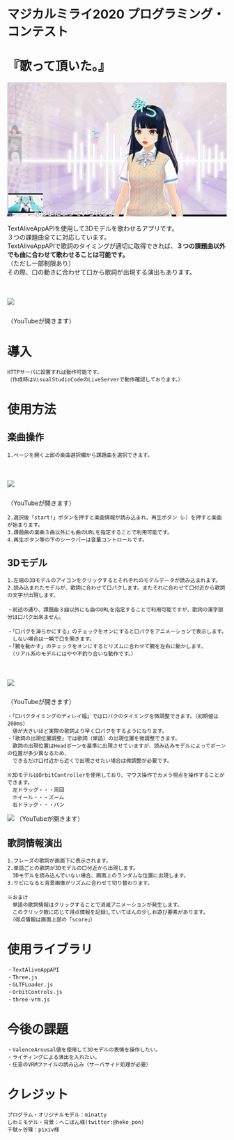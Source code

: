 # マジカルミライ2020 プログラミング・コンテスト
# 『歌って頂いた。』
![](./images/readme_title.png)

TextAliveAppAPIを使用して3Dモデルを歌わせるアプリです。  
３つの課題曲全てに対応しています。  
TextAliveAppAPIで歌詞のタイミングが適切に取得できれば、**３つの課題曲以外でも曲に合わせて歌わせることは可能です。**  
（ただし一部制限あり）  
その際、口の動きに合わせて口から歌詞が出現する演出もあります。
	
# [![](http://img.youtube.com/vi/XvblDy1RltY/0.jpg)](http://www.youtube.com/watch?v=XvblDy1RltY "")
（YouTubeが開きます）

# 導入
	HTTPサーバに設置すれば動作可能です。
	（作成時はVisualStudioCodeのLiveServerで動作確認しております。）

# 使用方法
## 楽曲操作
	1.ページを開く上部の楽曲選択欄から課題曲を選択できます。
# [![](http://img.youtube.com/vi/DPQt3TkSlTw/0.jpg)](http://www.youtube.com/watch?v=DPQt3TkSlTw "")
（YouTubeが開きます）

	2.選択後「start!」ボタンを押すと楽曲情報が読み込まれ、再生ボタン（▷）を押すと楽曲が始まります。
	3.課題曲の楽曲３曲以外にも曲のURLを指定することで利用可能です。
	4.再生ボタン等の下のシークバーは音量コントロールです。

## 3Dモデル
	1.左端の3Dモデルのアイコンをクリックするとそれぞれのモデルデータが読み込まれます。
	2.読み込まれたモデルが、歌詞に合わせて口パクします。またそれに合わせて口付近から歌詞の文字が出現します。
	
	・前述の通り、課題曲３曲以外にも曲のURLを指定することで利用可能ですが、歌詞の漢字部分は口パク出来ません。
	
	・「口パクを滑らかにする」のチェックをオンにすると口パクをアニメーションで表示します。
	　しない場合は一瞬で口を開きます。
	・「腕を動かす」のチェックをオンにするとリズムに合わせて腕を左右に動かします。
	　（リアル系のモデルにはやや不釣り合いな動作です。）
# [![](http://img.youtube.com/vi/y2Gd83pTC5I/0.jpg)](http://www.youtube.com/watch?v=y2Gd83pTC5I "")
（YouTubeが開きます）

	・「口パクタイミングのディレイ幅」では口パクのタイミングを微調整できます。（初期値は200ms）
	　値が大きいほど実際の歌詞より早く口パクをするようになります。
	・「歌詞の出現位置調整」では歌詞（単語）の出現位置を微調整できます。
	　歌詞の出現位置はHeadボーンを基準に出現させていますが、読み込みモデルによってボーンの位置が多少異なるため、
	　できるだけ口付近から近くで出現させたい場合は微調整が必要です。
	
	※3DモデルはOrbitControllerを使用しており、マウス操作でカメラ視点を操作することができます。
	　左ドラッグ・・・周回
	　ホイール・・・ズーム
	　右ドラッグ・・・パン
[![](http://img.youtube.com/vi/EH_a8eWO7lE/0.jpg)](http://www.youtube.com/watch?v=EH_a8eWO7lE "")
（YouTubeが開きます）
	
## 歌詞情報演出
	1.フレーズの歌詞が画面下に表示されます。
	2.単語ごとの歌詞が3Dモデルの口付近から出現します。
	　3Dモデルを読み込んでいない場合、画面上のランダムな位置に出現します。
	3.サビになると背景画像がリズムに合わせて切り替わります。
	
	※おまけ
	　単語の歌詞情報はクリックすることで消滅アニメーションが発生します。
	　このクリック数に応じて得点情報を記録していてほんの少しお遊び要素があります。
	　（得点情報は画面上部の「score」）

# 使用ライブラリ
	・TextAliveAppAPI
	・Three.js
	・GLTFLoader.js
	・OrbitControls.js
	・three-vrm.js

# 今後の課題
	・ValenceArousal値を使用して3Dモデルの表情を操作したい。
	・ライティングによる演出を入れたい。
	・任意のVRMファイルの読み込み（サーバサイド処理が必要）
	
# クレジット
	プログラム・オリジナルモデル：minatty
	しわミモデル・背景：へこぽん様(twitter:@heko_pon)
	千駄ヶ谷篠：pixiv様